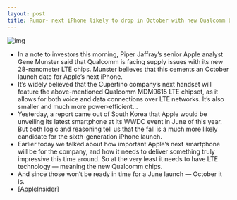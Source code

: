 ```yaml
---
layout: post
title: Rumor- next iPhone likely to drop in October with new Qualcomm LTE chip
---
```

![img](http://media.idownloadblog.com/wp-content/uploads/2011/12/iphone5_concept5-e1309378231534.jpg)
* In a note to investors this morning, Piper Jaffray’s senior Apple analyst Gene Munster said that Qualcomm is facing supply issues with its new 28-nanometer LTE chips. Munster believes that this cements an October launch date for Apple’s next iPhone.
* It’s widely believed that the Cupertino company’s next handset will feature the above-mentioned Qualcomm MDM9615 LTE chipset, as it allows for both voice and data connections over LTE networks. It’s also smaller and much more power-efficient…
* Yesterday, a report came out of South Korea that Apple would be unveiling its latest smartphone at its WWDC event in June of this year. But both logic and reasoning tell us that the fall is a much more likely candidate for the sixth-generation iPhone launch.
* Earlier today we talked about how important Apple’s next smartphone will be for the company, and how it needs to deliver something truly impressive this time around. So at the very least it needs to have LTE technology — meaning the new Qualcomm chips.
* And since those won’t be ready in time for a June launch — October it is.
* [AppleInsider]

